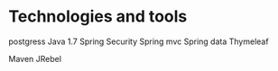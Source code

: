 # Technologies and tools #
postgress
Java 1.7
Spring Security
Spring mvc 
Spring data
Thymeleaf

Maven 
JRebel

